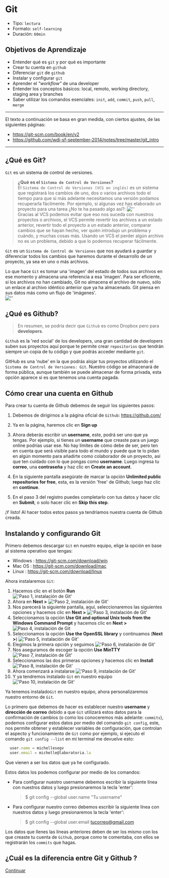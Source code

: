 # Git
- Tipo: `lectura`
- Formato: `self-learning`
- Duración: `60min`

## Objetivos de Aprendizaje

- Entender qué es `git` y por qué es importante
- Crear tu cuenta en `github`
- Diferenciar `git` de `github`
- Instalar y configurar `git`
- Aprender el _"workflow"_ de una developer
- Entender los conceptos básicos: local, remoto, working directory, staging area y branches
- Saber utilizar los comandos esenciales: `init`, `add`, `commit`, `push`, `pull`, `merge`

***

El texto a continuación se basa en gran medida, con ciertos ajustes, de las siguientes páginas:

- https://git-scm.com/book/en/v2
- https://github.com/wdi-sf-september-2014/notes/tree/master/git_intro

***

## ¿Qué es Git?

`Git` es un sistema de control de versiones.

> **¿Qué es el `Sistema de Control de Versiones`?**  
El `Sistema de Control de Versiones (VCS en inglés)` es un sistema que registrará los cambios de uno, dos o varios archivos todo el tiempo para que si más adelante necesitamos una versión podamos recuperarla fácilmente. Por ejemplo, si algunas vez has elaborado un proyecto para una tarea ¿No te ha pasado algo así?:
![''](http://fotos.subefotos.com/e6ea20e7174abf68ba4a047eaa0d5373o.png)  
Gracias al VCS podemos evitar que eso nos suceda con nuestros proyectos o archivos, el VCS permite revertir los archivos a un estado anterior, revertir todo el proyecto a un estado anterior, comparar cambios que se hayan hecho, ver quién introdujo un problema y cuándo, y muchas cosas más.  Usando un VCS el perder algún archivo no es un problema, debido a que lo podemos recuperar fácilmente.

`Git` es un `Sistema de Control de Versiones` que nos ayudará a guardar y diferenciar todos los cambios que haremos durante el desarrollo de un proyecto, ya sea en uno o más archivos.


Lo que hace `Git` es tomar una 'imagen' del estado de todos sus archivos en ese momento y almacena una referencia a esa 'imagen'. Para ser eficiente, si los archivos no han cambiado, Git no almacena el archivo de nuevo, sólo un enlace al archivo idéntico anterior que ya ha almacenado. Git piensa en sus datos más como un flujo de 'imágenes'.  
![''](http://fotos.subefotos.com/f7fc159919687104bb23335ea9d52555o.png)

## ¿Qué es Github?

>En resumen, se podría decir que `Github` es como Dropbox pero para **developers**.  

`Github` es la 'red social' de los developers, una gran cantidad de developers suben sus proyectos aquí porque te permite crear `repositorios` que tendrán siempre un copia de tu código y que podrás acceder mediante `git`.

GitHub es una 'nube' en la que podrás alojar tus proyectos utilizando el `Sistema de Control de Versiones: Git`. Nuestro código se almacenará de forma pública, aunque también se puede almacenar de forma privada, esta opción aparece si es que tenemos una cuenta pagada.

## Cómo crear una cuenta en Github
Para crear tu cuenta de Github debemos de seguir los siguientes pasos:

1. Debemos de dirigirnos a la página oficial de `Github`: https://github.com/

2. Ya en la página, haremos clic en **Sign up**

3. Ahora deberás escribir un **username**, este, podrá ser uno que ya tengas. Por ejemplo, si tienes un **username** que creaste para un juego online podrías usar ese. No hay límites de cómo debe de ser, pero ten en cuenta que será visible para todo el mundo y puede que te lo pidan en algún momento para añadirte como colaborador de un proyecto, así que ten cuidado con lo que pongas como **username**. Luego ingresa tu **correo**, una **contraseña** y haz clic en **Create an account**.

4. En la siguiente pantalla asegúrate de marcar la opción **Unlimited public repositories for free**, esta, es la versión 'free' de Github; luego haz clic en **continue**.

5. En el paso 3 del registro puedes completarlo con tus datos y hacer clic en **Submit**, o solo hacer clic en **Skip this step**.

¡Y listo! Al hacer todos estos pasos ya tendríamos nuestra cuenta de Github creada.

## Instalando y configurando Git

Primero debemos descargar `Git` en nuestro equipo, elige la opción en base al sistema operativo que tengas:

  - Windows : https://git-scm.com/download/win
  - Mac OS : https://git-scm.com/download/mac
  - Linux : https://git-scm.com/download/linux

Ahora instalaremos `Git`:

1. Hacemos clic en el botón **Run**  
  !['Paso 1, instalación de Git'](http://fotos.subefotos.com/dc926ac2d62764c9861d890a87cae1d1o.png)
2. Ahora en **Next >**
  !['Paso 2, instalación de Git'](http://fotos.subefotos.com/66ccdc66224e1b301c143e2f228c56d4o.png)
3. Nos parecerá la siguiente pantalla, aquí, seleccionaremos las siguientes opciones y hacemos clic en **Next >**
  !['Paso 3, instalación de Git'](http://fotos.subefotos.com/6695c2d71e3574fea5a79d61ea8e8e11o.png)
4. Seleccionamos la opción **Use Git and optional Unix tools from the Windows Command Prompt** y hacemos clic en **Next >**
  ![Paso 4, instalación de Git](http://fotos.subefotos.com/3aeac78b635775f55e4365939b87d8e6o.png)
5. Seleccionamos la opción **Use the OpenSSL library** y continuamos (**Next >**)
  !['Paso 5, instalación de Git'](http://fotos.subefotos.com/febf4d79afaa6d625173dca24d290dc8o.png)
6. Elegimos la primera opción y seguimos
  !['Paso 6, instalación de Git'](http://fotos.subefotos.com/3794e27ec38776180c13c14819fdc0f9o.png)
7. Nos aseguramos de escoger la opción **Use MinTTY**
  !['Paso 7, instalación de Git'](http://fotos.subefotos.com/7da9d7c8c7ee9eb92ef2cc548c0f0315o.png)
8. Seleccionamos las dos primeras opciones y hacemos clic en **Install**
  !['Paso 8, instalación de Git'](http://fotos.subefotos.com/93a5079b8524142b8e07fd97981afe38o.png)
9. Ahora comenzará a instalarse
  !['Paso 9, instalación de Git'](http://fotos.subefotos.com/7ce940e5dec200b7203115b1ee22c6ffo.png)
10. Y ya tendremos instalado `Git` en nuestro equipo
  !['Paso 10, instalación de Git'](http://fotos.subefotos.com/47a5605681eec98bd81c7f60489187e4o.png)


Ya tenemos instalado`Git` en nuestro equipo, ahora personalizaremos nuestro entorno de `Git`.  

Lo primero que debemos de hacer es establecer nuestro **username** y **dirección de correo** debido a que `Git` utilizará estos datos para la confirmación de cambios (o como los conoceremos más adelante: `commits`), podemos configurar estos datos por medio del comando `git config`, este, nos permite obtener y establecer variables de configuración, que controlan el aspecto y funcionamiento de `Git` como por ejemplo, si ejecuto el comando `git config --list` en mi terminal me devuelve esto:

```js
  user.name = michellesegv
  user.email = michelle@laboratoria.la
```  
Que vienen a ser los datos que ya he configurado.  

Estos datos los podemos configurar por medio de los comandos:  

- Para configurar nuestro username debemos escribir la siguiente línea con nuestros datos y luego presionaremos la tecla 'enter':

  >$ git config --global user.name "Tu username"  

- Para configurar nuestro correo debemos escribir la siguiente línea con nuestros datos y luego presionaremos la tecla 'enter':

  >$ git config --global user.email tucorreo@gmail.com

Los datos que llenes las líneas anteriores deben de ser los mismo con los que creaste tu cuenta de `Github`, porque como te comentaba, con ellos se registrarán los `commits` que hagas.

## ¿Cuál es la diferencia entre Git y Github ?
[Continuar](03-recap-intro.md)
